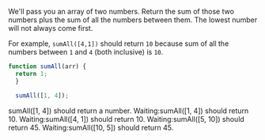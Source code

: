 We'll pass you an array of two numbers. Return the sum of those two numbers
plus the sum of all the numbers between them. The lowest number will not
always come first.

For example, `sumAll([4,1])` should return `10` because sum of all the numbers
between `1` and `4` (both inclusive) is `10`.

```javascript
function sumAll(arr) {
  return 1;
  }

  sumAll([1, 4]);
```

sumAll([1, 4]) should return a number.
Waiting:sumAll([1, 4]) should return 10.
Waiting:sumAll([4, 1]) should return 10.
Waiting:sumAll([5, 10]) should return 45.
Waiting:sumAll([10, 5]) should return 45.